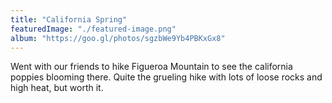 ```yaml
---
title: "California Spring"
featuredImage: "./featured-image.png"
album: "https://goo.gl/photos/sgzbWe9Yb4PBKxGx8"
---
```

Went with our friends to hike Figueroa Mountain to see the california poppies blooming there.
Quite the grueling hike with lots of loose rocks and high heat, but worth it.
